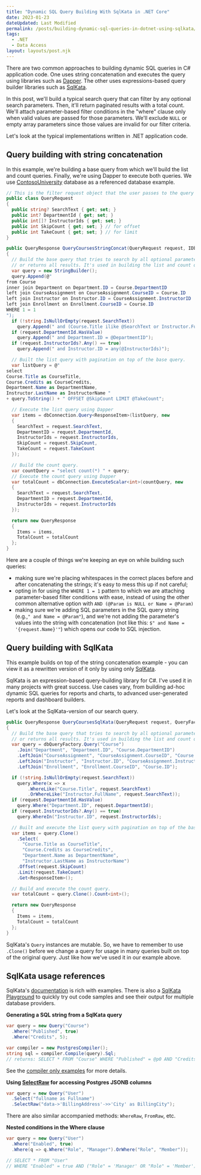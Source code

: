 ```yaml
---
title: "Dynamic SQL Query Building With SqlKata in .NET Core"
date: 2023-01-23
dateUpdated: Last Modified
permalink: /posts/building-dynamic-sql-queries-in-dotnet-using-sqlkata/
tags:
  - .NET
  - Data Access
layout: layouts/post.njk
---
```


There are two common approaches to building dynamic SQL queries in C# application code. One uses string concatenation and executes the query using libraries such as [Dapper](https://github.com/DapperLib/Dapper/blob/main/Readme.md). The other uses expressions-based query builder libraries such as [SqlKata](https://sqlkata.com/).

In this post, we'll build a typical search query that can filter by any optional search parameters. Then, it'll return paginated results with a total count. We'll attach parameter-based filter conditions in the "where" clause only when valid values are passed for those parameters. We'll exclude `NULL` or empty array parameters since those values are invalid for our filter criteria.

Let's look at the typical implementations written in .NET application code.

## Query building with string concatenation
In this example, we're building a base query from which we'll build the list and count queries. Finally, we're using Dapper to execute both queries. We use [ContosoUniversity](https://learn.microsoft.com/en-us/aspnet/core/data/ef-mvc/complex-data-model/_static/diagram.png?view=aspnetcore-7.0) database as a referenced database example.

```csharp
// This is the filter request object that the user passes to the query
public class QueryRequest
{
  public string? SearchText { get; set; }
  public int? DepartmentId { get; set; }
  public int[]? InstructorIds { get; set; }
  public int SkipCount { get; set; } // for offset
  public int TakeCount { get; set; } // for limit
}

public QueryResponse QueryCoursesStringConcat(QueryRequest request, IDbConnection dbConnection)
{
  // Build the base query that tries to search by all optional parameters if provided,
  // or returns all results. It's used in building the list and count queries bellow.
  var query = new StringBuilder();
  query.Append(@"
from Course
inner join Department on Department.ID = Course.DepartmentID
left join CourseAssignment on CourseAssignment.CourseID = Course.ID
left join Instructor on Instructor.ID = CourseAssignment.InstructorID
left join Enrollment on Enrollment.CourseID = Course.ID
WHERE 1 = 1
");
  if (!string.IsNullOrEmpty(request.SearchText))
    query.Append(" and (Course.Title ilike @SearchText or Instructor.FullName ilike @SearchText)");
  if (request.DepartmentId.HasValue)
    query.Append(" and Department.ID = @DepartmentID");
  if (request.InstructorIds?.Any() == true)
    query.Append(" and Instructor.ID = any(@InstructorIds)");

  // Built the list query with pagination on top of the base query.
  var listQuery = @"
select 
Course.Title as CourseTitle,
Course.Credits as CourseCredits,
Department.Name as DepartmentName,
Instructor.LastName as InstructorName "
+ query.ToString() + " OFFSET @SkipCount LIMIT @TakeCount";

  // Execute the list query using Dapper
  var items = dbConnection.Query<ResponseItem>(listQuery, new
  {
    SearchText = request.SearchText,
    DepartmentID = request.DepartmentId,
    InstructorIds = request.InstructorIds,
    SkipCount = request.SkipCount,
    TakeCount = request.TakeCount
  });

  // Build the count query.
  var countQuery = "select count(*) " + query;
  // Execute the count query using Dapper
  var totalCount = dbConnection.ExecuteScalar<int>(countQuery, new
  {
    SearchText = request.SearchText,
    DepartmentID = request.DepartmentId,
    InstructorIds = request.InstructorIds
  });

  return new QueryResponse
  {
    Items = items,
    TotalCount = totalCount
  };
}
```

Here are a couple of things we're keeping an eye on while building such queries:
- making sure we're placing whitespaces in the correct places before and after concatenating the strings; it's easy to mess this up if not careful;
- opting in for using the `WHERE 1 = 1` pattern to which we are attaching parameter-based filter conditions with ease, instead of using the other common alternative option with `AND (@Param is NULL or Name = @Param)`
- making sure we're adding SQL parameters in the SQL query string (e.g.,`" and Name = @Param"`), and we're not adding the parameter's values into the string with concatenation (not like this: `$" and Name = '{request.Name}'"`) which opens our code to SQL injection.

## Query building with SqlKata
This example builds on top of the string concatenation example - you can view it as a rewritten version of it only by using only [SqlKata](https://sqlkata.com/).

SqlKata is an expression-based query-building library for C#. I've used it in many projects with great success. Use cases vary, from building ad-hoc dynamic SQL queries for reports and charts, to advanced user-generated reports and dashboard builders.

Let's look at the SqlKata-version of our search query.

```csharp
public QueryResponse QueryCoursesSqlKata(QueryRequest request, QueryFactory dbQueryFactory)
{
  // Build the base query that tries to search by all optional parameters if provided,
  // or returns all results. It's used in building the list and count queries bellow.
  var query = dbQueryFactory.Query("Course")
    .Join("Department", "Department.ID", "Course.DepartmentID")
    .LeftJoin("CourseAssignment", "CourseAssignment.CourseID", "Course.ID")
    .LeftJoin("Instructor", "Instructor.ID", "CourseAssignment.InstructorID")
    .LeftJoin("Enrollment", "Enrollment.CourseID", "Course.ID");

  if (!string.IsNullOrEmpty(request.SearchText))
    query.Where(x => x
        .WhereLike("Course.Title", request.SearchText)
        .OrWhereLike("Instructor.FullName", request.SearchText));
  if (request.DepartmentId.HasValue)
    query.Where("Department.ID", request.DepartmentId);
  if (request.InstructorIds?.Any() == true)
    query.WhereIn("Instructor.ID", request.InstructorIds);

  // Built and execute the list query with pagination on top of the base query.
  var items = query.Clone()
    .Select(
      "Course.Title as CourseTitle",
      "Course.Credits as CourseCredits",
      "Department.Name as DepartmentName",
      "Instructor.LastName as InstructorName")
    .Offset(request.SkipCount)
    .Limit(request.TakeCount)
    .Get<ResponseItem>();

  // Build and execute the count query.
  var totalCount = query.Clone().Count<int>();

  return new QueryResponse
  {
    Items = items,
    TotalCount = totalCount
  };
}
```

SqlKata's `Query` instances are mutable. So, we have to remember to use `.Clone()` before we change a query for usage in many queries built on top of the original query. Just like how we've used it in our example above.

## SqlKata usage references

SqlKata's [documentation](https://sqlkata.com/docs) is rich with examples. There is also a [SqlKata Playground](https://sqlkata.com/playground) to quickly try out code samples and see their output for multiple database providers.

**Generating a SQL string from a SqlKata query**
```csharp
var query = new Query("Course")
  .Where("Published", true)
  .Where("Credits", 5);

var compiler = new PostgresCompiler();
string sql = compiler.Compile(query).Sql;
// returns: SELECT * FROM "Course" WHERE "Published" = @p0 AND "Credits" = @p1
```
See the [compiler only examples](https://sqlkata.com/docs/#compile-only-example) for more details.

**Using [SelectRaw](https://sqlkata.com/docs/select#raw) for accessing Postgres JSONB columns**
```csharp
var query = new Query("User")
  .Select("fullname as Fullname")
  .SelectRaw("data->'BillingAddress'->>'City' as BillingCity");
```
There are also similar accompanied methods: `WhereRaw`, `FromRaw`, etc.

**Nested conditions in the Where clause**
```csharp
var query = new Query("User")
  .Where("Enabled", true)
  .Where(q => q.Where("Role", "Manager").OrWhere("Role", "Member"));

// SELECT * FROM "User" 
// WHERE "Enabled" = true AND ("Role" = 'Manager' OR "Role" = 'Member')
```
